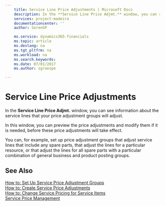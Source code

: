 ```yaml
---
    title: Service Line Price Adjustments | Microsoft Docs
    description: In the **Service Line Price Adjmt.** window, you can see information about the service lines that your price adjustment groups will adjust.
    services: project-madeira
    documentationcenter: ''
    author: SorenGP

    ms.service: dynamics365-financials
    ms.topic: article
    ms.devlang: na
    ms.tgt_pltfrm: na
    ms.workload: na
    ms.search.keywords:
    ms.date: 07/01/2017
    ms.author: sgroespe

---
```

# Service Line Price Adjustments
In the **Service Line Price Adjmt.** window, you can see information about the service lines that your price adjustment groups will adjust.  
  
 In this window, you can preview the price adjustments and modify them if it is needed, before these price adjustments will take effect.  
  
 You can, for example, set up price adjustment groups that adjust service lines that include any spare parts, that adjust the lines for a particular resource, or that adjust the lines for all spare parts with a particular combination of general business and product posting groups.  
  
## See Also  
 [How to: Set Up Service Price Adjustment Groups](../how-to-set-up-service-price-adjustment-groups.md)   
 [How to: Create Service Price Adjustments](../how-to-create-service-price-adjustments.md)   
 [How to: Change Service Pricing for Service Items](../how-to-change-service-pricing-for-service-items.md)   
 [Service Price Management](../service-price-management.md)